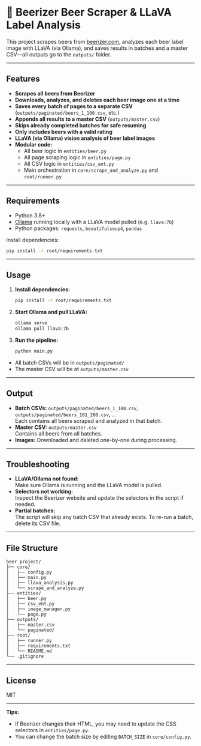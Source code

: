 # 🍺 Beerizer Beer Scraper & LLaVA Label Analysis

This project scrapes beers from [beerizer.com](https://beerizer.com), analyzes each beer label image with LLaVA (via Ollama), and saves results in batches and a master CSV—all outputs go to the `outputs/` folder.

---

## Features

- **Scrapes all beers from Beerizer**
- **Downloads, analyzes, and deletes each beer image one at a time**
- **Saves every batch of pages to a separate CSV** (`outputs/paginated/beers_1_100.csv`, etc.)
- **Appends all results to a master CSV** (`outputs/master.csv`)
- **Skips already completed batches for safe resuming**
- **Only includes beers with a valid rating**
- **LLaVA (via Ollama) vision analysis of beer label images**
- **Modular code:**  
  - All beer logic in `entities/beer.py`
  - All page scraping logic in `entities/page.py`
  - All CSV logic in `entities/csv_ent.py`
  - Main orchestration in `core/scrape_and_analyze.py` and `root/runner.py`

---

## Requirements

- Python 3.8+
- [Ollama](https://ollama.com/) running locally with a LLaVA model pulled (e.g. `llava:7b`)
- Python packages: `requests`, `beautifulsoup4`, `pandas`

Install dependencies:
```sh
pip install -r root/requirements.txt
```

---

## Usage

1. **Install dependencies:**
   ```sh
   pip install -r root/requirements.txt
   ```

2. **Start Ollama and pull LLaVA:**
   ```sh
   ollama serve
   ollama pull llava:7b
   ```

3. **Run the pipeline:**
   ```sh
   python main.py
   ```

- All batch CSVs will be in `outputs/paginated/`
- The master CSV will be at `outputs/master.csv`

---

## Output

- **Batch CSVs:** `outputs/paginated/beers_1_100.csv`, `outputs/paginated/beers_101_200.csv`, ...  
  Each contains all beers scraped and analyzed in that batch.
- **Master CSV:** `outputs/master.csv`  
  Contains all beers from all batches.
- **Images:** Downloaded and deleted one-by-one during processing.

---

## Troubleshooting

- **LLaVA/Ollama not found:**  
  Make sure Ollama is running and the LLaVA model is pulled.
- **Selectors not working:**  
  Inspect the Beerizer website and update the selectors in the script if needed.
- **Partial batches:**  
  The script will skip any batch CSV that already exists. To re-run a batch, delete its CSV file.

---

## File Structure

```
beer project/
├── core/
│   ├── config.py
│   ├── main.py
│   ├── llava_analysis.py
│   └── scrape_and_analyze.py
├── entities/
│   ├── beer.py
│   ├── csv_ent.py
│   ├── image_manager.py
│   └── page.py
├── outputs/
│   ├── master.csv
│   └── paginated/
├── root/
│   ├── runner.py
│   ├── requirements.txt
│   └── README.md
└── .gitignore
```

---

## License

MIT

---

**Tips:**  
- If Beerizer changes their HTML, you may need to update the CSS selectors in `entities/page.py`.
- You can change the batch size by editing `BATCH_SIZE` in `core/config.py`.